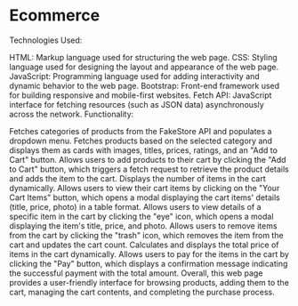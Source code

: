 # Ecommerce
Technologies Used:

HTML: Markup language used for structuring the web page.
CSS: Styling language used for designing the layout and appearance of the web page.
JavaScript: Programming language used for adding interactivity and dynamic behavior to the web page.
Bootstrap: Front-end framework used for building responsive and mobile-first websites.
Fetch API: JavaScript interface for fetching resources (such as JSON data) asynchronously across the network.
Functionality:

Fetches categories of products from the FakeStore API and populates a dropdown menu.
Fetches products based on the selected category and displays them as cards with images, titles, prices, ratings, and an "Add to Cart" button.
Allows users to add products to their cart by clicking the "Add to Cart" button, which triggers a fetch request to retrieve the product details and adds the item to the cart.
Displays the number of items in the cart dynamically.
Allows users to view their cart items by clicking on the "Your Cart Items" button, which opens a modal displaying the cart items' details (title, price, photo) in a table format.
Allows users to view details of a specific item in the cart by clicking the "eye" icon, which opens a modal displaying the item's title, price, and photo.
Allows users to remove items from the cart by clicking the "trash" icon, which removes the item from the cart and updates the cart count.
Calculates and displays the total price of items in the cart dynamically.
Allows users to pay for the items in the cart by clicking the "Pay" button, which displays a confirmation message indicating the successful payment with the total amount.
Overall, this web page provides a user-friendly interface for browsing products, adding them to the cart, managing the cart contents, and completing the purchase process.
